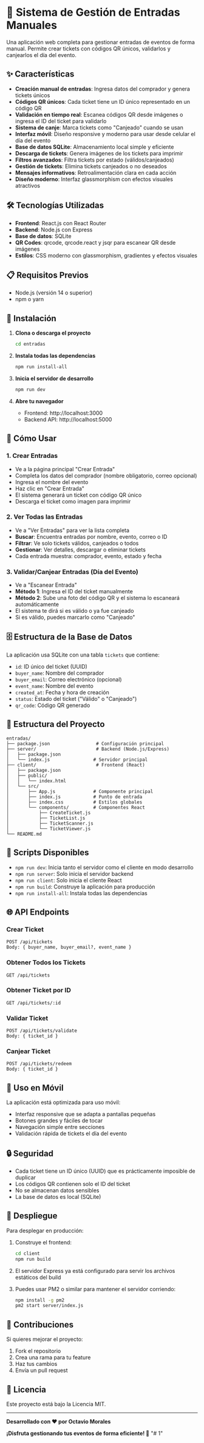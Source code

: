 # 🎫 Sistema de Gestión de Entradas Manuales

Una aplicación web completa para gestionar entradas de eventos de forma manual. Permite crear tickets con códigos QR únicos, validarlos y canjearlos el día del evento.

## ✨ Características

- **Creación manual de entradas**: Ingresa datos del comprador y genera tickets únicos
- **Códigos QR únicos**: Cada ticket tiene un ID único representado en un código QR
- **Validación en tiempo real**: Escanea códigos QR desde imágenes o ingresa el ID del ticket para validarlo
- **Sistema de canje**: Marca tickets como "Canjeado" cuando se usan
- **Interfaz móvil**: Diseño responsive y moderno para usar desde celular el día del evento
- **Base de datos SQLite**: Almacenamiento local simple y eficiente
- **Descarga de tickets**: Genera imágenes de los tickets para imprimir
- **Filtros avanzados**: Filtra tickets por estado (válidos/canjeados)
- **Gestión de tickets**: Elimina tickets canjeados o no deseados
- **Mensajes informativos**: Retroalimentación clara en cada acción
- **Diseño moderno**: Interfaz glassmorphism con efectos visuales atractivos

## 🛠️ Tecnologías Utilizadas

- **Frontend**: React.js con React Router
- **Backend**: Node.js con Express
- **Base de datos**: SQLite
- **QR Codes**: qrcode, qrcode.react y jsqr para escanear QR desde imágenes
- **Estilos**: CSS moderno con glassmorphism, gradientes y efectos visuales

## 📋 Requisitos Previos

- Node.js (versión 14 o superior)
- npm o yarn

## 🚀 Instalación

1. **Clona o descarga el proyecto**
   ```bash
   cd entradas
   ```

2. **Instala todas las dependencias**
   ```bash
   npm run install-all
   ```

3. **Inicia el servidor de desarrollo**
   ```bash
   npm run dev
   ```

4. **Abre tu navegador**
   - Frontend: http://localhost:3000
   - Backend API: http://localhost:5000

## 📱 Cómo Usar

### 1. Crear Entradas
- Ve a la página principal "Crear Entrada"
- Completa los datos del comprador (nombre obligatorio, correo opcional)
- Ingresa el nombre del evento
- Haz clic en "Crear Entrada"
- El sistema generará un ticket con código QR único
- Descarga el ticket como imagen para imprimir

### 2. Ver Todas las Entradas
- Ve a "Ver Entradas" para ver la lista completa
- **Buscar**: Encuentra entradas por nombre, evento, correo o ID
- **Filtrar**: Ve solo tickets válidos, canjeados o todos
- **Gestionar**: Ver detalles, descargar o eliminar tickets
- Cada entrada muestra: comprador, evento, estado y fecha

### 3. Validar/Canjear Entradas (Día del Evento)
- Ve a "Escanear Entrada"
- **Método 1**: Ingresa el ID del ticket manualmente
- **Método 2**: Sube una foto del código QR y el sistema lo escaneará automáticamente
- El sistema te dirá si es válido o ya fue canjeado
- Si es válido, puedes marcarlo como "Canjeado"

## 🗄️ Estructura de la Base de Datos

La aplicación usa SQLite con una tabla `tickets` que contiene:

- `id`: ID único del ticket (UUID)
- `buyer_name`: Nombre del comprador
- `buyer_email`: Correo electrónico (opcional)
- `event_name`: Nombre del evento
- `created_at`: Fecha y hora de creación
- `status`: Estado del ticket ("Válido" o "Canjeado")
- `qr_code`: Código QR generado

## 📁 Estructura del Proyecto

```
entradas/
├── package.json                 # Configuración principal
├── server/                      # Backend (Node.js/Express)
│   ├── package.json
│   └── index.js                # Servidor principal
├── client/                      # Frontend (React)
│   ├── package.json
│   ├── public/
│   │   └── index.html
│   └── src/
│       ├── App.js              # Componente principal
│       ├── index.js            # Punto de entrada
│       ├── index.css           # Estilos globales
│       └── components/         # Componentes React
│           ├── CreateTicket.js
│           ├── TicketList.js
│           ├── TicketScanner.js
│           └── TicketViewer.js
└── README.md
```

## 🔧 Scripts Disponibles

- `npm run dev`: Inicia tanto el servidor como el cliente en modo desarrollo
- `npm run server`: Solo inicia el servidor backend
- `npm run client`: Solo inicia el cliente React
- `npm run build`: Construye la aplicación para producción
- `npm run install-all`: Instala todas las dependencias

## 🌐 API Endpoints

### Crear Ticket
```
POST /api/tickets
Body: { buyer_name, buyer_email?, event_name }
```

### Obtener Todos los Tickets
```
GET /api/tickets
```

### Obtener Ticket por ID
```
GET /api/tickets/:id
```

### Validar Ticket
```
POST /api/tickets/validate
Body: { ticket_id }
```

### Canjear Ticket
```
POST /api/tickets/redeem
Body: { ticket_id }
```

## 📱 Uso en Móvil

La aplicación está optimizada para uso móvil:

- Interfaz responsive que se adapta a pantallas pequeñas
- Botones grandes y fáciles de tocar
- Navegación simple entre secciones
- Validación rápida de tickets el día del evento

## 🔒 Seguridad

- Cada ticket tiene un ID único (UUID) que es prácticamente imposible de duplicar
- Los códigos QR contienen solo el ID del ticket
- No se almacenan datos sensibles
- La base de datos es local (SQLite)

## 🚀 Despliegue

Para desplegar en producción:

1. Construye el frontend:
   ```bash
   cd client
   npm run build
   ```

2. El servidor Express ya está configurado para servir los archivos estáticos del build

3. Puedes usar PM2 o similar para mantener el servidor corriendo:
   ```bash
   npm install -g pm2
   pm2 start server/index.js
   ```

## 🤝 Contribuciones

Si quieres mejorar el proyecto:

1. Fork el repositorio
2. Crea una rama para tu feature
3. Haz tus cambios
4. Envía un pull request

## 📄 Licencia

Este proyecto está bajo la Licencia MIT.

---

**Desarrollado con ❤️ por Octavio Morales**

**¡Disfruta gestionando tus eventos de forma eficiente! 🎉** "# 1" 
